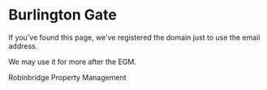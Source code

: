 # Burlington Gate

If you've found this page, we've registered the domain just to use the email address.

We may use it for more after the EGM.


Robinbridge Property Management

